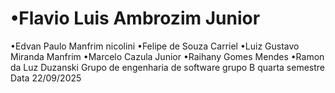 # •Flavio Luis Ambrozim Junior
 •Edvan Paulo Manfrim nicolini
 •Felipe de Souza Carriel
 •Luiz Gustavo Miranda Manfrim
 •Marcelo Cazula Junior
 •Raihany Gomes Mendes
 •Ramon da Luz Duzanski
Grupo de engenharia de software grupo B quarta semestre
Data 22/09/2025
